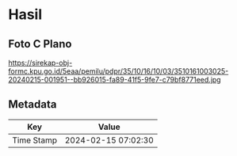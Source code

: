 # Hasil

## Foto C Plano

https://sirekap-obj-formc.kpu.go.id/5eaa/pemilu/pdpr/35/10/16/10/03/3510161003025-20240215-001951--bb926015-fa89-41f5-9fe7-c79bf8771eed.jpg


## Metadata

| Key        | Value               |
| ---------- | ------------------- |
| Time Stamp | 2024-02-15 07:02:30 |




